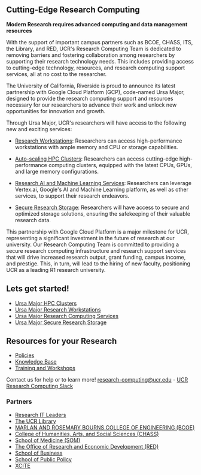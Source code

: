 ## Cutting-Edge Research Computing ##

**Modern Research requires advanced computing and data management resources** 

With the support of important campus partners such as BCOE, CHASS, ITS, the Library, and RED, UCR's Research Computing Team is dedicated to removing barriers and fostering collaboration among researchers by supporting their research technology needs. This includes providing access to cutting-edge technology, resources, and research computing support services, all at no cost to the researcher.

The University of California, Riverside is proud to announce its latest partnership with Google Cloud Platform (GCP), code-named Ursa Major, designed to provide the research computing support and resources necessary for our researchers to advance their work and unlock new opportunities for innovation and growth.

Through Ursa Major, UCR's researchers will have access to the following new and exciting services:

* [Research Workstations](Knowledge_Base/Ursa_Major_Research_Workstations.md): Researchers can access high-performance workstations with ample memory and CPU or storage capabilities.

* [Auto-scaling HPC Clusters](Knowledge_Base/Ursa_Major_HPC_Clusters.md): Researchers can access cutting-edge high-performance computing clusters, equipped with the latest CPUs, GPUs, and large memory configurations.

* [Research AI and Machine Learning Services](Knowledge_Base/Ursa_Major_Research_Services.md): Researchers can leverage Vertex.ai, Google's AI and Machine Learning platform, as well as other services, to support their research endeavors.

* [Secure Research Storage](Knowledge_Base/Ursa_Major_Research_Storage.md): Researchers will have access to secure and optimized storage solutions, ensuring the safekeeping of their valuable research data.

This partnership with Google Cloud Platform is a major milestone for UCR, representing a significant investment in the future of research at our university. Our Research Computing Team is committed to providing a secure research computing infrastructure and research support services that will drive increased research output, grant funding, campus income, and prestige. This, in turn, will lead to the hiring of new faculty, positioning UCR as a leading R1 research university.

## Lets get started! ##

* [Ursa Major HPC Clusters](Knowledge_Base/Ursa_Major_HPC_Clusters.md)
* [Ursa Major Research Workstations](Knowledge_Base/Ursa_Major_Research_Workstations.md)
* [Ursa Major Research Computing Services](Knowledge_Base/Ursa_Major_Research_Services.md)
* [Ursa Major Secure Research Storage](Knowledge_Base/Ursa_Major_Research_Storage.md)

## Resources for your Research ##

* [Policies](Knowledge_Base/Ursa_Major_Policy.md)
* [Knowledge Base](Knowledge_Base)
* [Training and Workshops](Knowledge_Base/README.md#Training_and_Workshops)

Contact us for help or to learn more!
[research-computing@ucr.edu](mailto:research-computing@ucr.edu) - [UCR Research Computing Slack](https://ucr-research-compute.slack.com/)


### Partners
* [Research IT Leaders](Knowledge_Base/Research_IT_Leaders)
* [The UCR Library](https://library.ucr.edu/)
* [MARLAN AND ROSEMARY BOURNS COLLEGE OF ENGINEERING (BCOE)](https://www.engr.ucr.edu/)
* [College of Humanities, Arts, and Social Sciences (CHASS)](https://chass.ucr.edu/)
* [School of Medicine (SOM)](https://medschool.ucr.edu/)
* [The Office of Research and Economic Development (RED)](https://research.ucr.edu/)
* [School of Business](https://business.ucr.edu/)
* [School of Public Policy](https://spp.ucr.edu/)
* [XCITE](https://xcite.ucr.edu/)

<script type="module">
    import Chatbot from "https://cdn.jsdelivr.net/npm/flowise-embed/dist/web.js"
    Chatbot.init({
        chatflowid: "84362af6-fde0-4758-8f68-6566f1ca6ff4",
        apiHost: "http://34.70.75.7:3000",
    })
</script>
